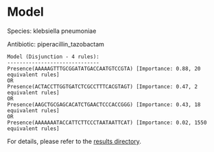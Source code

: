 
# Model

Species: klebsiella pneumoniae

Antibiotic: piperacillin_tazobactam

```
Model (Disjunction - 4 rules):
------------------------------
Presence(AAAAAGTTTGCGGATATGACCAATGTCCGTA) [Importance: 0.88, 20 equivalent rules]
OR
Presence(ACTACCTTGGTGATCTCGCCTTTCACGTAGT) [Importance: 0.47, 2 equivalent rules]
OR
Presence(AAGCTGCGAGCACATCTGAACTCCCACCGGG) [Importance: 0.43, 18 equivalent rules]
OR
Presence(AAAAAAATACCATTCTTCCCTAATAATTCAT) [Importance: 0.02, 1550 equivalent rules]

```

For details, please refer to the [results directory](../../../../../results/scm_b/klebsiella+pneumoniae/piperacillin_tazobactam/repeat_4/).

